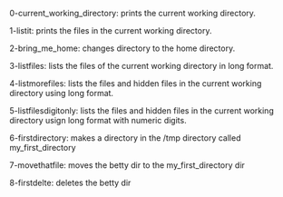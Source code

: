 0-current_working_directory: prints the current working directory.

1-listit: prints the files in the current working directory.

2-bring_me_home: changes directory to the home directory.

3-listfiles: lists the files of the current working directory in long format.

4-listmorefiles: lists the files and hidden files in the current working directory using long format.

5-listfilesdigitonly: lists the files and hidden files in the current working directory usign long format with numeric digits.

6-firstdirectory: makes a directory in the /tmp directory called my_first_directory

7-movethatfile: moves the betty dir to the my_first_directory dir

8-firstdelte: deletes the betty dir
